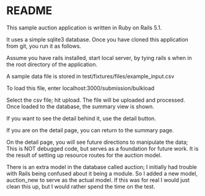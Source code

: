 # README

This sample auction application is written in Ruby on Rails 5.1.

It uses a simple sqlite3 database. Once you have cloned this application from
git, you run it as follows.

Assume you have rails installed, start local server, by tying rails s
when in the root directory of the application.

A sample data file is stored in test/fixtures/files/example_input.csv

To load this file, enter localhost:3000/submission/bulkload

Select the csv file; hit upload.
  The file will be uploaded and processed.
  Once loaded to the database, the summary view is shown.

If you want to see the detail behind it, use the detail button.

If you are on the detail page, you can return to the summary page.

On the detail page, you will see future directions to manipulate the data;
This is NOT debugged code, but serves as a foundation for future work.
It is the result of setting up resource routes for the auction model.

There is an extra model in the database called auction; I initially had trouble
with Rails being confused about it being a module. So I added a new model, auction_new
to serve as the actual model. If this was for real I would just clean this up,
but I would rather spend the time on the test.